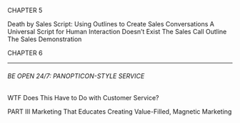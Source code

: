 CHAPTER 5

Death by Sales Script: Using Outlines to Create Sales
 Conversations
 A Universal Script for Human Interaction Doesn’t Exist The Sales Call Outline The Sales Demonstration

CHAPTER 6

-----

###### BE OPEN 24/7: PANOPTICON-STYLE SERVICE
 WTF Does This Have to Do with Customer Service?

 PART III Marketing That Educates Creating Value-Filled, Magnetic Marketing